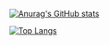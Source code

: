 [![Anurag's GitHub stats](https://github-readme-stats.vercel.app/api?username=xChonkster&theme=onedark)](https://github.com/anuraghazra/github-readme-stats)

[![Top Langs](https://github-readme-stats.vercel.app/api/top-langs/?username=xChonkster&theme=onedark)](https://github.com/anuraghazra/github-readme-stats)

